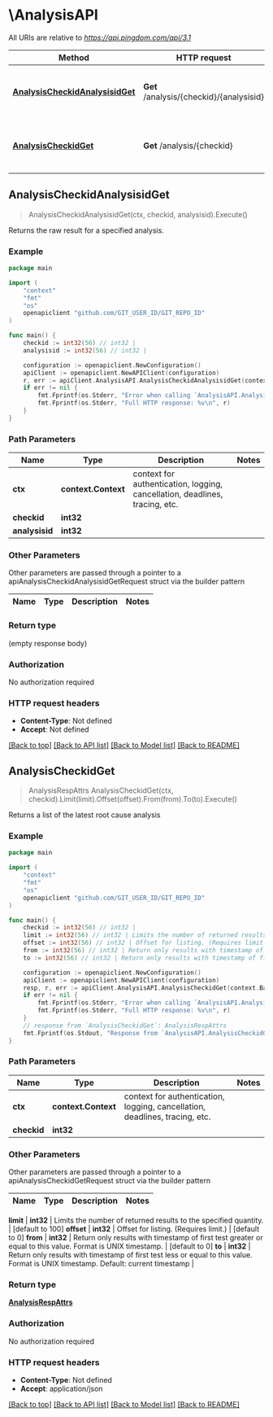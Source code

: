 # \AnalysisAPI

All URIs are relative to *https://api.pingdom.com/api/3.1*

Method | HTTP request | Description
------------- | ------------- | -------------
[**AnalysisCheckidAnalysisidGet**](AnalysisAPI.md#AnalysisCheckidAnalysisidGet) | **Get** /analysis/{checkid}/{analysisid} | Returns the raw result for a specified analysis.
[**AnalysisCheckidGet**](AnalysisAPI.md#AnalysisCheckidGet) | **Get** /analysis/{checkid} | Returns a list of the latest root cause analysis



## AnalysisCheckidAnalysisidGet

> AnalysisCheckidAnalysisidGet(ctx, checkid, analysisid).Execute()

Returns the raw result for a specified analysis.



### Example

```go
package main

import (
	"context"
	"fmt"
	"os"
	openapiclient "github.com/GIT_USER_ID/GIT_REPO_ID"
)

func main() {
	checkid := int32(56) // int32 | 
	analysisid := int32(56) // int32 | 

	configuration := openapiclient.NewConfiguration()
	apiClient := openapiclient.NewAPIClient(configuration)
	r, err := apiClient.AnalysisAPI.AnalysisCheckidAnalysisidGet(context.Background(), checkid, analysisid).Execute()
	if err != nil {
		fmt.Fprintf(os.Stderr, "Error when calling `AnalysisAPI.AnalysisCheckidAnalysisidGet``: %v\n", err)
		fmt.Fprintf(os.Stderr, "Full HTTP response: %v\n", r)
	}
}
```

### Path Parameters


Name | Type | Description  | Notes
------------- | ------------- | ------------- | -------------
**ctx** | **context.Context** | context for authentication, logging, cancellation, deadlines, tracing, etc.
**checkid** | **int32** |  | 
**analysisid** | **int32** |  | 

### Other Parameters

Other parameters are passed through a pointer to a apiAnalysisCheckidAnalysisidGetRequest struct via the builder pattern


Name | Type | Description  | Notes
------------- | ------------- | ------------- | -------------



### Return type

 (empty response body)

### Authorization

No authorization required

### HTTP request headers

- **Content-Type**: Not defined
- **Accept**: Not defined

[[Back to top]](#) [[Back to API list]](../README.md#documentation-for-api-endpoints)
[[Back to Model list]](../README.md#documentation-for-models)
[[Back to README]](../README.md)


## AnalysisCheckidGet

> AnalysisRespAttrs AnalysisCheckidGet(ctx, checkid).Limit(limit).Offset(offset).From(from).To(to).Execute()

Returns a list of the latest root cause analysis



### Example

```go
package main

import (
	"context"
	"fmt"
	"os"
	openapiclient "github.com/GIT_USER_ID/GIT_REPO_ID"
)

func main() {
	checkid := int32(56) // int32 | 
	limit := int32(56) // int32 | Limits the number of returned results to the specified quantity. (optional) (default to 100)
	offset := int32(56) // int32 | Offset for listing. (Requires limit.) (optional) (default to 0)
	from := int32(56) // int32 | Return only results with timestamp of first test greater or equal to this value. Format is UNIX timestamp. (optional) (default to 0)
	to := int32(56) // int32 | Return only results with timestamp of first test less or equal to this value. Format is UNIX timestamp. Default: current timestamp (optional)

	configuration := openapiclient.NewConfiguration()
	apiClient := openapiclient.NewAPIClient(configuration)
	resp, r, err := apiClient.AnalysisAPI.AnalysisCheckidGet(context.Background(), checkid).Limit(limit).Offset(offset).From(from).To(to).Execute()
	if err != nil {
		fmt.Fprintf(os.Stderr, "Error when calling `AnalysisAPI.AnalysisCheckidGet``: %v\n", err)
		fmt.Fprintf(os.Stderr, "Full HTTP response: %v\n", r)
	}
	// response from `AnalysisCheckidGet`: AnalysisRespAttrs
	fmt.Fprintf(os.Stdout, "Response from `AnalysisAPI.AnalysisCheckidGet`: %v\n", resp)
}
```

### Path Parameters


Name | Type | Description  | Notes
------------- | ------------- | ------------- | -------------
**ctx** | **context.Context** | context for authentication, logging, cancellation, deadlines, tracing, etc.
**checkid** | **int32** |  | 

### Other Parameters

Other parameters are passed through a pointer to a apiAnalysisCheckidGetRequest struct via the builder pattern


Name | Type | Description  | Notes
------------- | ------------- | ------------- | -------------

 **limit** | **int32** | Limits the number of returned results to the specified quantity. | [default to 100]
 **offset** | **int32** | Offset for listing. (Requires limit.) | [default to 0]
 **from** | **int32** | Return only results with timestamp of first test greater or equal to this value. Format is UNIX timestamp. | [default to 0]
 **to** | **int32** | Return only results with timestamp of first test less or equal to this value. Format is UNIX timestamp. Default: current timestamp | 

### Return type

[**AnalysisRespAttrs**](AnalysisRespAttrs.md)

### Authorization

No authorization required

### HTTP request headers

- **Content-Type**: Not defined
- **Accept**: application/json

[[Back to top]](#) [[Back to API list]](../README.md#documentation-for-api-endpoints)
[[Back to Model list]](../README.md#documentation-for-models)
[[Back to README]](../README.md)

